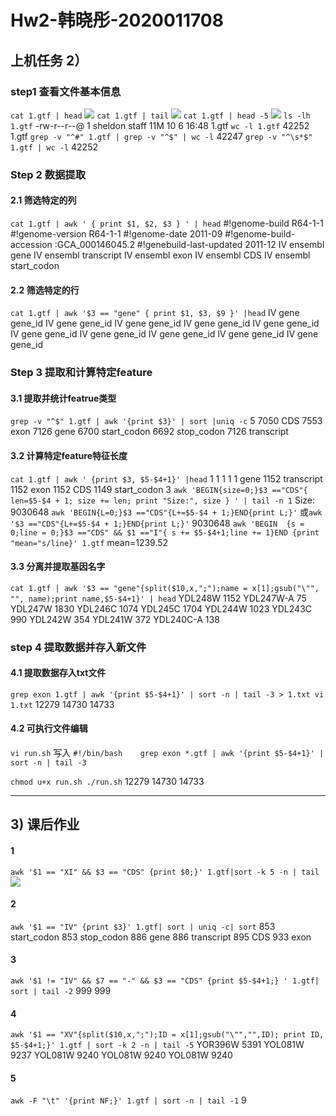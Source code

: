 # Hw2-韩晓彤-2020011708
## 上机任务 2）
### step1 查看文件基本信息
`cat 1.gtf | head`
![](Hw2-%E9%9F%A9%E6%99%93%E5%BD%A4-2020011708/%E6%88%AA%E5%B1%8F2023-10-06%2018.32.30.png)
`cat 1.gtf | tail`
![](Hw2-%E9%9F%A9%E6%99%93%E5%BD%A4-2020011708/%E6%88%AA%E5%B1%8F2023-10-06%2018.33.42.png)
`cat 1.gtf | head -5`
![](Hw2-%E9%9F%A9%E6%99%93%E5%BD%A4-2020011708/%E6%88%AA%E5%B1%8F2023-10-06%2018.34.23.png)
`ls -lh 1.gtf`
-rw-r--r--@ 1 sheldon  staff    11M 10  6 16:48 1.gtf
`wc -l 1.gtf`
   42252 1.gtf
`grep -v "^#" 1.gtf | grep -v "^$" | wc -l`
   42247
`grep -v "^\s*$" 1.gtf | wc -l`
   42252

### Step 2 数据提取
#### 2.1 筛选特定的列
`cat 1.gtf | awk ' { print $1, $2, $3 } ' | head`
#!genome-build R64-1-1 
#!genome-version R64-1-1 
#!genome-date 2011-09 
#!genome-build-accession :GCA_000146045.2 
#!genebuild-last-updated 2011-12 
IV ensembl gene
IV ensembl transcript
IV ensembl exon
IV ensembl CDS
IV ensembl start_codon

#### 2.2 筛选特定的行
`cat 1.gtf | awk '$3 == "gene" { print $1, $3, $9 }' |head`
IV gene gene_id
IV gene gene_id
IV gene gene_id
IV gene gene_id
IV gene gene_id
IV gene gene_id
IV gene gene_id
IV gene gene_id
IV gene gene_id
IV gene gene_id

### Step 3 提取和计算特定feature
#### 3.1 提取并统计featrue类型
`grep -v "^$" 1.gtf | awk '{print $3}' | sort |uniq -c`
   5 
7050 CDS
7553 exon
7126 gene
6700 start_codon
6692 stop_codon
7126 transcript

#### 3.2 计算特定feature特征长度
`cat 1.gtf | awk ' {print $3, $5-$4+1}' |head`
 1
 1
 1
 1
 1
gene 1152
transcript 1152
exon 1152
CDS 1149
start_codon 3
`awk 'BEGIN{size=0;}$3 =="CDS"{ len=$5-$4 + 1; size += len; print "Size:", size } ' | tail -n 1`
Size: 9030648
`awk 'BEGIN{L=0;}$3 =="CDS"{L+=$5-$4 + 1;}END{print L;}'`
或`awk '$3 =="CDS"{L+=$5-$4 + 1;}END{print L;}'`
9030648
`awk 'BEGIN  {s = 0;line = 0;}$3 =="CDS" && $1 =="I"{ s += $5-$4+1;line += 1}END {print "mean="s/line}' 1.gtf`
mean=1239.52

#### 3.3 分离并提取基因名字
`cat 1.gtf | awk '$3 == "gene"{split($10,x,";");name = x[1];gsub("\"", "", name);print name,$5-$4+1}' | head`
YDL248W 1152
YDL247W-A 75
YDL247W 1830
YDL246C 1074
YDL245C 1704
YDL244W 1023
YDL243C 990
YDL242W 354
YDL241W 372
YDL240C-A 138

### step 4 提取数据并存入新文件
#### 4.1 提取数据存入txt文件
`grep exon 1.gtf | awk '{print $5-$4+1}' | sort -n | tail -3 > 1.txt
vi 1.txt`
12279
14730
14733

#### 4.2 可执行文件编辑
`vi run.sh`
写入
`#!/bin/bash   
grep exon *.gtf | awk '{print $5-$4+1}' | sort -n | tail -3`

`chmod u+x run.sh
./run.sh`
12279
14730
14733

---
## 3) 课后作业
#### 1 
`awk '$1 == "XI" && $3 == "CDS" {print $0;}' 1.gtf|sort -k 5 -n | tail`
![](Hw2-%E9%9F%A9%E6%99%93%E5%BD%A4-2020011708/%E6%88%AA%E5%B1%8F2023-10-06%2018.52.42.png)

#### 2
`awk '$1 == "IV" {print $3}' 1.gtf| sort | uniq -c| sort`
 853 start_codon
 853 stop_codon
 886 gene
 886 transcript
 895 CDS
 933 exon

#### 3
`awk '$1 != "IV" && $7 == "-" && $3 == "CDS" {print $5-$4+1;} ' 1.gtf| sort | tail -2`
999
999

#### 4
`awk '$1 == "XV"{split($10,x,";");ID = x[1];gsub("\"","",ID); print ID, $5-$4+1;}' 1.gtf | sort -k 2 -n | tail -5`
YOR396W 5391
YOL081W 9237
YOL081W 9240
YOL081W 9240
YOL081W 9240

#### 5
`awk -F "\t" '{print NF;}' 1.gtf | sort -n | tail -1`
9